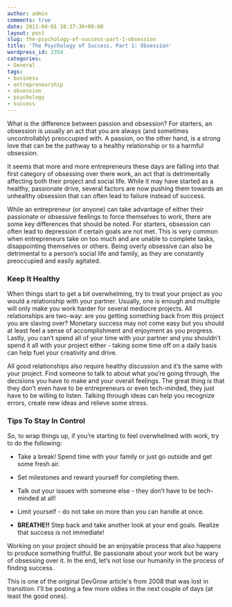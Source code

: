 ```yaml
---
author: admin
comments: true
date: 2011-04-01 18:37:36+00:00
layout: post
slug: the-psychology-of-success-part-1-obsession
title: 'The Psychology of Success, Part 1: Obsession'
wordpress_id: 2354
categories:
- General
tags:
- business
- entrepreneurship
- obsession
- psychology
- success
---
```


What is the difference between passion and obsession? For starters, an obsession is usually an act that you are always (and sometimes uncontrollably) preoccupied with. A passion, on the other hand, is a strong love that can be the pathway to a healthy relationship or to a harmful obsession.<!-- more -->

It seems that more and more entrepreneurs these days are falling into that first category of obsessing over there work, an act that is detrimentally affecting both their project and social life. While it may have started as a healthy, passionate drive, several factors are now pushing them towards an unhealthy obsession that can often lead to failure instead of success.

While an entrepreneur (or anyone) can take advantage of either their passionate or obsessive feelings to force themselves to work, there are some key differences that should be noted. For starters, obsession can often lead to depression if certain goals are not met. This is very common when entrepreneurs take on too much and are unable to complete tasks, disappointing themselves or others. Being overly obsessive can also be detrimental to a person’s social life and family, as they are constantly preoccupied and easily agitated.



### Keep It Healthy



When things start to get a bit overwhelming, try to treat your project as you would a relationship with your partner. Usually, one is enough and multiple will only make you work harder for several mediocre projects. All relationships are two-way: are you getting something back from this project you are slaving over? Monetary success may not come easy but you should at least feel a sense of accomplishment and enjoyment as you progress. Lastly, you can’t spend all of your time with your partner and you shouldn’t spend it all with your project either - taking some time off on a daily basis can help fuel your creativity and drive.

All good relationships also require healthy discussion and it’s the same with your project. Find someone to talk to about what you’re going through, the decisions you have to make and your overall feelings. The great thing is that they don’t even have to be entrepreneurs or even tech-minded, they just have to be willing to listen. Talking through ideas can help you recognize errors, create new ideas and relieve some stress.



### Tips To Stay In Control



So, to wrap things up, if you’re starting to feel overwhelmed with work, try to do the following:



	
  * Take a break! Spend time with your family or just go outside and get some fresh air.

	
  * Set milestones and reward yourself for completing them.

	
  * Talk out your issues with someone else - they don’t have to be tech-minded at all!

	
  * Limit yourself - do not take on more than you can handle at once.

	
  * **BREATHE!!** Step back and take another look at your end goals. Realize that success is not immediate!



Working on your project should be an enjoyable process that also happens to produce something fruitful.  Be passionate about your work but be wary of obsessing over it.  In the end, let’s not lose our humanity in the process of finding success.



This is one of the original DevGrow article's from 2008 that was lost in transition.  I'll be posting a few more oldies in the next couple of days (at least the good ones).

